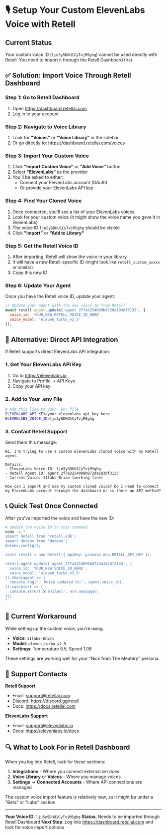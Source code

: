 # 🎙️ Setup Your Custom ElevenLabs Voice with Retell

## Current Status
Your custom voice ID (`lju5ySDHU1CyTvjMSghg`) cannot be used directly with Retell. You need to import it through the Retell Dashboard first.

## ✅ Solution: Import Voice Through Retell Dashboard

### Step 1: Go to Retell Dashboard
1. Open https://dashboard.retellai.com
2. Log in to your account

### Step 2: Navigate to Voice Library
1. Look for **"Voices"** or **"Voice Library"** in the sidebar
2. Or go directly to: https://dashboard.retellai.com/voices

### Step 3: Import Your Custom Voice
1. Click **"Import Custom Voice"** or **"Add Voice"** button
2. Select **"ElevenLabs"** as the provider
3. You'll be asked to either:
   - Connect your ElevenLabs account (OAuth)
   - Or provide your ElevenLabs API key

### Step 4: Find Your Cloned Voice
1. Once connected, you'll see a list of your ElevenLabs voices
2. Look for your custom voice (it might show the voice name you gave it in ElevenLabs)
3. The voice ID `lju5ySDHU1CyTvjMSghg` should be visible
4. Click **"Import"** or **"Add to Library"**

### Step 5: Get the Retell Voice ID
1. After importing, Retell will show the voice in your library
2. It will have a new Retell-specific ID (might look like `retell_custom_xxxxx` or similar)
3. Copy this new ID

### Step 6: Update Your Agent
Once you have the Retell voice ID, update your agent:

```javascript
// Update your agent with the new voice ID from Retell
await retell.agent.update('agent_2f7a3254099b872da193df3133', {
  voice_id: 'YOUR_NEW_RETELL_VOICE_ID_HERE',
  voice_model: 'eleven_turbo_v2_5'
});
```

## 🔧 Alternative: Direct API Integration

If Retell supports direct ElevenLabs API integration:

### 1. Get Your ElevenLabs API Key
1. Go to https://elevenlabs.io
2. Navigate to Profile → API Keys
3. Copy your API key

### 2. Add to Your .env File
```bash
# Add this line to your .env file
ELEVENLABS_API_KEY=your_elevenlabs_api_key_here
ELEVENLABS_VOICE_ID=lju5ySDHU1CyTvjMSghg
```

### 3. Contact Retell Support
Send them this message:
```
Hi, I'm trying to use a custom ElevenLabs cloned voice with my Retell agent.

Details:
- ElevenLabs Voice ID: lju5ySDHU1CyTvjMSghg
- Retell Agent ID: agent_2f7a3254099b872da193df3133
- Current Voice: 11labs-Brian (working fine)

How can I import and use my custom cloned voice? Do I need to connect my ElevenLabs account through the dashboard or is there an API method?
```

## 📞 Quick Test Once Connected

After you've imported the voice and have the new ID:

```bash
# Update the voice ID in this command
node -e "
import Retell from 'retell-sdk';
import dotenv from 'dotenv';
dotenv.config();

const retell = new Retell({ apiKey: process.env.RETELL_API_KEY });

retell.agent.update('agent_2f7a3254099b872da193df3133', {
  voice_id: 'YOUR_NEW_VOICE_ID_HERE',
  voice_model: 'eleven_turbo_v2_5'
}).then(agent => {
  console.log('✅ Voice updated to:', agent.voice_id);
}).catch(err => {
  console.error('❌ Failed:', err.message);
});
"
```

## 🎯 Current Workaround

While setting up the custom voice, you're using:
- **Voice**: `11labs-Brian`
- **Model**: `eleven_turbo_v2_5`
- **Settings**: Temperature 0.5, Speed 1.08

These settings are working well for your "Nick from The Meatery" persona.

## 📧 Support Contacts

**Retell Support**
- Email: support@retellai.com
- Discord: https://discord.gg/retell
- Docs: https://docs.retellai.com

**ElevenLabs Support**
- Email: support@elevenlabs.io
- Docs: https://elevenlabs.io/docs

## 🔍 What to Look For in Retell Dashboard

When you log into Retell, look for these sections:
1. **Integrations** - Where you connect external services
2. **Voice Library** or **Voices** - Where you manage voices
3. **Settings** → **Connected Accounts** - Where API connections are managed

The custom voice import feature is relatively new, so it might be under a "Beta" or "Labs" section.

---

**Your Voice ID**: `lju5ySDHU1CyTvjMSghg`
**Status**: Needs to be imported through Retell Dashboard
**Next Step**: Log into https://dashboard.retellai.com and look for voice import options
